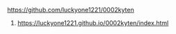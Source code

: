 <https://github.com/luckyone1221/0002kyten>
1. <https://luckyone1221.github.io/0002kyten/index.html>